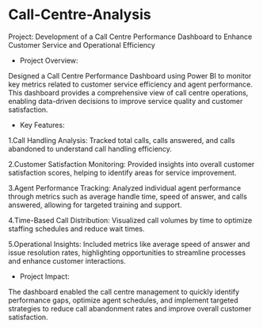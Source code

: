 # Call-Centre-Analysis

Project: Development of a Call Centre Performance Dashboard to Enhance Customer Service and Operational Efficiency

* Project Overview:

Designed a Call Centre Performance Dashboard using Power BI to monitor key metrics related to customer service efficiency and agent performance. This dashboard provides a comprehensive view of call centre operations, enabling data-driven decisions to improve service quality and customer satisfaction.

* Key Features:

1.Call Handling Analysis: Tracked total calls, calls answered, and calls abandoned to understand call handling efficiency.

2.Customer Satisfaction Monitoring: Provided insights into overall customer satisfaction scores, helping to identify areas for service improvement.

3.Agent Performance Tracking: Analyzed individual agent performance through metrics such as average handle time, speed of answer, and calls answered, allowing for targeted training and support.

4.Time-Based Call Distribution: Visualized call volumes by time to optimize staffing schedules and reduce wait times.

5.Operational Insights: Included metrics like average speed of answer and issue resolution rates, highlighting opportunities to streamline processes and enhance customer interactions.


* Project Impact:

The dashboard enabled the call centre management to quickly identify performance gaps, optimize agent schedules, and implement targeted strategies to reduce call abandonment rates and improve overall customer satisfaction.
